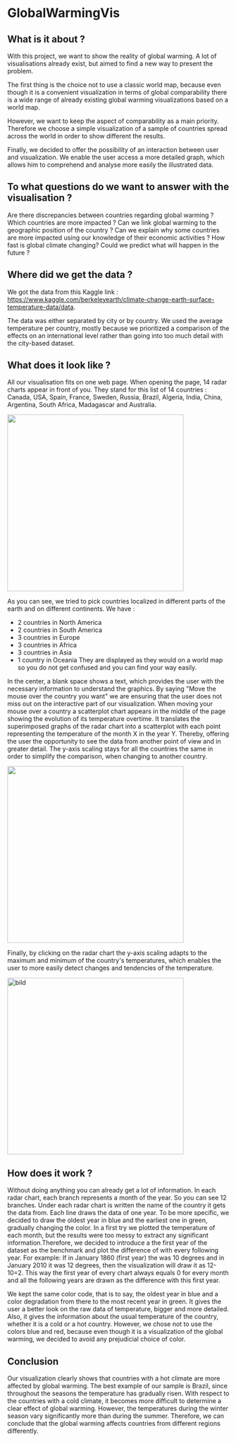 # GlobalWarmingVis
## What is it about ?

With this project, we want to show the reality of global warming. A lot of visualisations already exist, but aimed to find a new way to present the problem. 

The first thing is the choice not to use a classic world map, because even though it is a convenient visualization in terms of global comparability there is a wide range of already existing global warming visualizations based on a world map.

However, we want to keep the aspect of comparability as a main priority. Therefore we choose a simple visualization of a sample of countries spread across the world in order to show different the results.

Finally, we decided to offer the possibility of an interaction between user and visualization. We enable the user access a more detailed graph, which allows him to comprehend and analyse more easily the illustrated data.

## To what questions do we want to answer with the visualisation ?

Are there discrepancies between countries regarding global warming ?
Which countries are more impacted ?
Can we link global warming to the geographic position of the country ?
Can we explain why some countries are more impacted using our knowledge of their economic activities ?
How fast is global climate changing?
Could we predict what will happen in the future ?


## Where did we get the data ?

We got the data from this Kaggle link : https://www.kaggle.com/berkeleyearth/climate-change-earth-surface-temperature-data/data.

The data was either separated by city or by country. We used the average temperature per country, mostly because we prioritized a comparison of the effects on an international level rather than going into too much detail with the city-based dataset.

## What does it look like ?

All our visualisation fits on one web page.
When opening the page, 14 radar charts appear in front of you. They stand for this list of 14 countries : Canada, USA, Spain, France, Sweden, Russia, Brazil, Algeria, India, China, Argentina, South Africa, Madagascar and Australia.

<image src="img/startpage_visual.jpg" width="400" align="center">

As you can see, we tried to pick countries localized in different parts of the earth and on different continents. 
We have : 
- 2 countries in North America
- 2 countries in South America
- 3 countries in Europe
- 3 countries in Africa
- 3 countries in Asia
- 1 country in Oceania
They are displayed as they would on a world map so you do not get confused and you can find your way easily.

In the center, a blank space shows a text, which provides the user with the necessary information to understand the graphics. By saying "Move the mouse over the country you want" we are ensuring that the user does not miss out on the interactive part of our visualization.
When moving your mouse over a country a scatterplot chart appears in the middle of the page showing the evolution of its temperature overtime. It translates the superimposed graphs of the radar chart into a scatterplot with each point representing the temperature of the month X in the year Y. Thereby, offering the user the opportunity to see the data from another point of view and in greater detail. The y-axis scaling stays for all the countries the same in order to simplify the comparison, when changing to another country. 

<image src="img/interact_visual.jpg" width="400" align="center">

Finally, by clicking on the radar chart the y-axis scaling adapts to the maximum and minimum of the country's temperatures, which enables the user to more easily detect changes and tendencies of the temperature.

<image src="img/interact_2.jpg" width="400" align="center" title="bild">


## How does it work ?

Without doing anything you can already get a lot of information. 
In each radar chart, each branch represents a month of the year. So you can see 12 branches.
Under each radar chart is written the name of the country it gets the data from.
Each line draws the data of one year. To be more specific, we decided to draw the oldest year in blue and the earliest one in green, gradually changing the color. 
In a first try we plotted the temperature of each month, but the results were too messy to extract any significant information.Therefore, we decided to introduce a the first year of the dataset as the benchmark and plot the difference of with every following year. 
For example: If in January 1860 (first year) the was 10 degrees and in January 2010 it was 12 degrees, then the visualization will draw it as 12-10=2.
This way the first year of every chart always equals 0 for every month and all the following years are drawn as the difference with this first year.

We kept the same color code, that is to say, the oldest year in blue and a color degradation from there to the most recent year in green. It gives the user a better look on the raw data of temperature, bigger and more detailed. Also, it gives the information about the usual temperature of the country, whether it is a cold or a hot country. However, we chose not to use the colors blue and red, because even though it is a visualization of the global warming, we decided to avoid any prejudicial choice of color. 

## Conclusion
Our visualization clearly shows that countries with a hot climate are more affected by global warming. The best example of our sample is Brazil, since throughout the seasons the temperature has gradually risen. With respect to the countries with a cold climate, it becomes more difficult to determine a clear effect of global warming. However, the temperatures during the winter season vary significantly more than during the summer. Therefore, we can conclude that the global warming affects countries from different regions differently.
